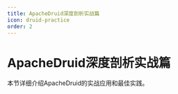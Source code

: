 ```yaml
---
title: ApacheDruid深度剖析实战篇
icon: druid-practice
order: 2
---
```


# ApacheDruid深度剖析实战篇

本节详细介绍ApacheDruid的实战应用和最佳实践。
